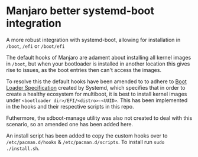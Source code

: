 # Manjaro better systemd-boot integration
A more robust integration with systemd-boot, allowing for installation in `/boot`, `/efi` or `/boot/efi`

The default hooks of Manjaro are adament about installing all kernel images in `/boot`, but when your bootloader is installed in another location this gives rise to issues, as the boot entries then can't access the images.

To resolve this the default hooks have been amended to to adhere to [Boot Loader Specification](https://systemd.io/BOOT_LOADER_SPECIFICATION/) created by Systemd, which specifies that in order to create a healthy ecosystem for multiboot, it is best to install kernel images under `<bootloader dir>/EFI/<distro>-<UUID>`. This has been implemented in the hooks and their respective scripts in this repo. 
  
Futhermore, the sdboot-manage utility was also not created to deal with this scenario, so an amended one has been added here.

An install script has been added to copy the custom hooks over to `/etc/pacman.d/hooks` & `/etc/pacman.d/scripts`.
To install run `sudo ./install.sh`.
